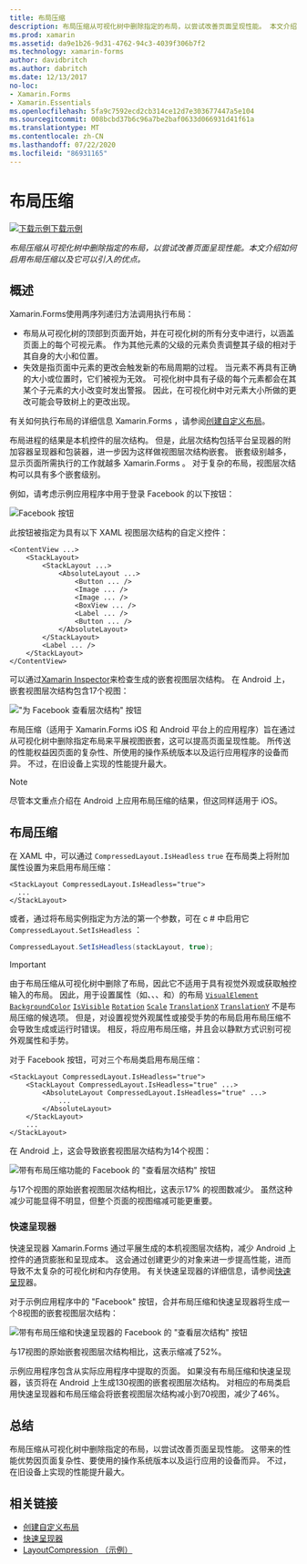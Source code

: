 ```yaml
---
title: 布局压缩
description: 布局压缩从可视化树中删除指定的布局，以尝试改善页面呈现性能。 本文介绍如何启用布局压缩以及它可以引入的优点。
ms.prod: xamarin
ms.assetid: da9e1b26-9d31-4762-94c3-4039f306b7f2
ms.technology: xamarin-forms
author: davidbritch
ms.author: dabritch
ms.date: 12/13/2017
no-loc:
- Xamarin.Forms
- Xamarin.Essentials
ms.openlocfilehash: 5fa9c7592ecd2cb314ce12d7e303677447a5e104
ms.sourcegitcommit: 008bcbd37b6c96a7be2baf0633d066931d41f61a
ms.translationtype: MT
ms.contentlocale: zh-CN
ms.lasthandoff: 07/22/2020
ms.locfileid: "86931165"
---
```

# <a name="layout-compression"></a>布局压缩

[![下载示例](~/media/shared/download.png)下载示例](https://docs.microsoft.com/samples/xamarin/xamarin-forms-samples/userinterface-layoutcompression)

_布局压缩从可视化树中删除指定的布局，以尝试改善页面呈现性能。本文介绍如何启用布局压缩以及它可以引入的优点。_

## <a name="overview"></a>概述

Xamarin.Forms使用两序列递归方法调用执行布局：

- 布局从可视化树的顶部到页面开始，并在可视化树的所有分支中进行，以涵盖页面上的每个可视元素。 作为其他元素的父级的元素负责调整其子级的相对于其自身的大小和位置。
- 失效是指页面中元素的更改会触发新的布局周期的过程。 当元素不再具有正确的大小或位置时，它们被视为无效。 可视化树中具有子级的每个元素都会在其某个子元素的大小改变时发出警报。 因此，在可视化树中对元素大小所做的更改可能会导致树上的更改出现。

有关如何执行布局的详细信息 Xamarin.Forms ，请参阅[创建自定义布局](~/xamarin-forms/user-interface/layouts/custom.md)。

布局进程的结果是本机控件的层次结构。 但是，此层次结构包括平台呈现器的附加容器呈现器和包装器，进一步因为这样做视图层次结构嵌套。 嵌套级别越多，显示页面所需执行的工作就越多 Xamarin.Forms 。 对于复杂的布局，视图层次结构可以具有多个嵌套级别。

例如，请考虑示例应用程序中用于登录 Facebook 的以下按钮：

![Facebook 按钮](layout-compression-images/facebook-button.png)

此按钮被指定为具有以下 XAML 视图层次结构的自定义控件：

```xaml
<ContentView ...>
    <StackLayout>
        <StackLayout ...>
            <AbsoluteLayout ...>
                <Button ... />    
                <Image ... />
                <Image ... />
                <BoxView ... />
                <Label ... />
                <Button ... />
            </AbsoluteLayout>
        </StackLayout>
        <Label ... />
    </StackLayout>    
</ContentView>
```

可以通过[Xamarin Inspector](~/tools/inspector/index.md)来检查生成的嵌套视图层次结构。 在 Android 上，嵌套视图层次结构包含17个视图：

!["为 Facebook 查看层次结构" 按钮](layout-compression-images/no-compression.png)

布局压缩（适用于 Xamarin.Forms iOS 和 Android 平台上的应用程序）旨在通过从可视化树中删除指定布局来平展视图嵌套，这可以提高页面呈现性能。 所传送的性能权益因页面的复杂性、所使用的操作系统版本以及运行应用程序的设备而异。 不过，在旧设备上实现的性能提升最大。

> [!NOTE]
> 尽管本文重点介绍在 Android 上应用布局压缩的结果，但这同样适用于 iOS。

## <a name="layout-compression"></a>布局压缩

在 XAML 中，可以通过 `CompressedLayout.IsHeadless` `true` 在布局类上将附加属性设置为来启用布局压缩：

```xaml
<StackLayout CompressedLayout.IsHeadless="true">
  ...
</StackLayout>   
```

或者，通过将布局实例指定为方法的第一个参数，可在 c # 中启用它 `CompressedLayout.SetIsHeadless` ：

```csharp
CompressedLayout.SetIsHeadless(stackLayout, true);
```

> [!IMPORTANT]
> 由于布局压缩从可视化树中删除了布局，因此它不适用于具有视觉外观或获取触控输入的布局。 因此，用于设置属性（如、、、和）的布局 [`VisualElement`](xref:Xamarin.Forms.VisualElement) [`BackgroundColor`](xref:Xamarin.Forms.VisualElement.BackgroundColor) [`IsVisible`](xref:Xamarin.Forms.VisualElement.IsVisible) [`Rotation`](xref:Xamarin.Forms.VisualElement.Rotation) [`Scale`](xref:Xamarin.Forms.VisualElement.Scale) [`TranslationX`](xref:Xamarin.Forms.VisualElement.TranslationX) [`TranslationY`](xref:Xamarin.Forms.VisualElement.TranslationY) 不是布局压缩的候选项。 但是，对设置视觉外观属性或接受手势的布局启用布局压缩不会导致生成或运行时错误。 相反，将应用布局压缩，并且会以静默方式识别可视外观属性和手势。

对于 Facebook 按钮，可对三个布局类启用布局压缩：

```xaml
<StackLayout CompressedLayout.IsHeadless="true">
    <StackLayout CompressedLayout.IsHeadless="true" ...>
        <AbsoluteLayout CompressedLayout.IsHeadless="true" ...>
            ...
        </AbsoluteLayout>
    </StackLayout>
    ...
</StackLayout>  
```

在 Android 上，这会导致嵌套视图层次结构为14个视图：

![带有布局压缩功能的 Facebook 的 "查看层次结构" 按钮](layout-compression-images/layout-compression.png)

与17个视图的原始嵌套视图层次结构相比，这表示17% 的视图数减少。 虽然这种减少可能显得不明显，但整个页面的视图缩减可能更重要。

### <a name="fast-renderers"></a>快速呈现器

快速呈现器 Xamarin.Forms 通过平展生成的本机视图层次结构，减少 Android 上控件的通货膨胀和呈现成本。 这会通过创建更少的对象来进一步提高性能，进而导致不太复杂的可视化树和内存使用。 有关快速呈现器的详细信息，请参阅[快速呈现](~/xamarin-forms/internals/fast-renderers.md)器。

对于示例应用程序中的 "Facebook" 按钮，合并布局压缩和快速呈现器将生成一个8视图的嵌套视图层次结构：

![带有布局压缩和快速呈现器的 Facebook 的 "查看层次结构" 按钮](layout-compression-images/layout-compression-with-fast-renderers.png)

与17视图的原始嵌套视图层次结构相比，这表示缩减了52%。

示例应用程序包含从实际应用程序中提取的页面。 如果没有布局压缩和快速呈现器，该页将在 Android 上生成130视图的嵌套视图层次结构。 对相应的布局类启用快速呈现器和布局压缩会将嵌套视图层次结构减小到70视图，减少了46%。

## <a name="summary"></a>总结

布局压缩从可视化树中删除指定的布局，以尝试改善页面呈现性能。 这带来的性能优势因页面复杂性、要使用的操作系统版本以及运行应用的设备而异。 不过，在旧设备上实现的性能提升最大。

## <a name="related-links"></a>相关链接

- [创建自定义布局](~/xamarin-forms/user-interface/layouts/custom.md)
- [快速呈现器](~/xamarin-forms/internals/fast-renderers.md)
- [LayoutCompression （示例）](https://docs.microsoft.com/samples/xamarin/xamarin-forms-samples/userinterface-layoutcompression)
